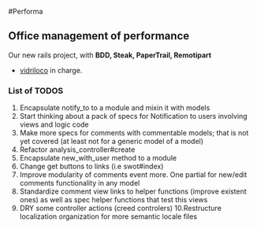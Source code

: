 #Performa
## Office management of performance
  Our new rails project, with **BDD, Steak, PaperTrail, Remotipart**
* [vidriloco](https://github.com/vidriloco) in charge.

### List of TODOS

1. Encapsulate notify_to to a module and mixin it with models 
2. Start thinking about a pack of specs for Notification to users involving views and logic code 
3. Make more specs for comments with commentable models; that is not yet covered (at least not for a generic model of a model)
4. Refactor analysis_controller#create 
5. Encapsulate new_with_user method to a module
6. Change get buttons to links (i.e swot#index)
7. Improve modularity of comments event more. One partial for new/edit comments functionality in any model
8. Standardize comment view links to helper functions (improve existent ones) as well as spec helper functions that test this views
9. DRY some controller actions (creed controlers)
10.Restructure localization organization for more semantic locale files

